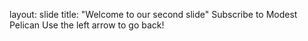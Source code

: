 layout: slide
title: "Welcome to our second slide"
Subscribe to Modest Pelican
Use the left arrow to go back!
